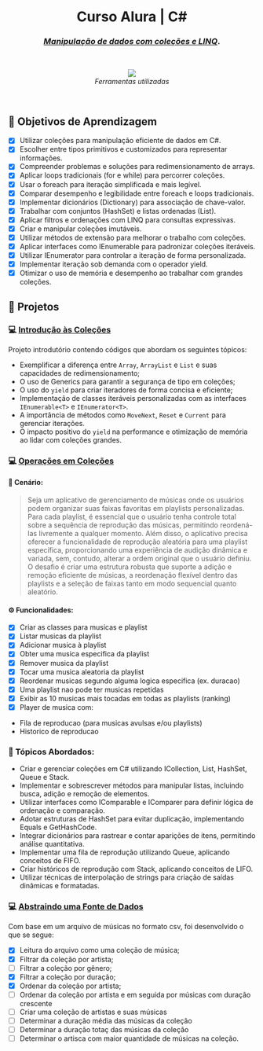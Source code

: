 <h1 align="center">
 Curso Alura | C#
</h1>

<h3 align="center" >
<i> <a href="https://cursos.alura.com.br/course/csharp-manipulacao-dados">Manipulação de dados com coleções e LINQ</a></i>.
</h3>
<br/>

<p align="center">        
  <a href="https://skillicons.dev">
    <img src="https://skillicons.dev/icons?i=cs,visualstudio,vscode,git,github" />
  </a><br>
  <i>Ferramentas utilizadas</i>
</p>

<br/>

## :dart: Objetivos de Aprendizagem

-   [x] Utilizar coleções para manipulação eficiente de dados em C#.
-   [x] Escolher entre tipos primitivos e customizados para representar informações.
-   [x] Compreender problemas e soluções para redimensionamento de arrays.
-   [x] Aplicar loops tradicionais (for e while) para percorrer coleções.
-   [x] Usar o foreach para iteração simplificada e mais legível.
-   [x] Comparar desempenho e legibilidade entre foreach e loops tradicionais.
-   [x] Implementar dicionários (Dictionary) para associação de chave-valor.
-   [x] Trabalhar com conjuntos (HashSet) e listas ordenadas (List).
-   [x] Aplicar filtros e ordenações com LINQ para consultas expressivas.
-   [x] Criar e manipular coleções imutáveis.
-   [x] Utilizar métodos de extensão para melhorar o trabalho com coleções.
-   [x] Aplicar interfaces como IEnumerable para padronizar coleções iteráveis.
-   [x] Utilizar IEnumerator para controlar a iteração de forma personalizada.
-   [x] Implementar iteração sob demanda com o operador yield.
-   [x] Otimizar o uso de memória e desempenho ao trabalhar com grandes coleções.

## 💼 Projetos

### :computer: [**Introdução às Coleções**](P01_IntroColecoes) 
   
   Projeto introdutório contendo códigos que abordam os seguintes tópicos:

-   Exemplificar a diferença entre `Array`, `ArrayList` e `List` e suas capacidades de redimensionamento;
-   O uso de Generics para garantir a segurança de tipo em coleções;
-   O uso do `yield` para criar iteradores de forma concisa e eficiente;
-   Implementação de classes iteráveis personalizadas com as interfaces `IEnumerable<T>` e `IEnumerator<T>`.
-   A importância de métodos como `MoveNext`, `Reset` e `Current` para gerenciar iterações.
-   O impacto positivo do `yield` na performance e otimização de memória ao lidar com coleções grandes.


### :computer: [Operações em Coleções](P02_Operacoes)

#### 🎨 Cenário: 

> Seja um aplicativo de gerenciamento de músicas onde os usuários podem organizar suas faixas favoritas em playlists personalizadas. Para cada playlist, é essencial que o usuário tenha controle total sobre a sequência de reprodução das músicas, permitindo reordená-las livremente a qualquer momento. Além disso, o aplicativo precisa oferecer a funcionalidade de reprodução aleatória para uma playlist específica, proporcionando uma experiência de audição dinâmica e variada, sem, contudo, alterar a ordem original que o usuário definiu. O desafio é criar uma estrutura robusta que suporte a adição e remoção eficiente de músicas, a reordenação flexível dentro das playlists e a seleção de faixas tanto em modo sequencial quanto aleatório.
>

#### ⚙️ Funcionalidades:

- [x] Criar as classes para musicas e playlist
- [x] Listar musicas da playlist
- [x] Adicionar musica à playlist
- [x] Obter uma musica especifica da playlist
- [x] Remover musica da playlist
- [x] Tocar uma musica aleatoria da playlist
- [x] Reordenar musicas segundo alguma logica especifica (ex. duracao)
- [x] Uma playlist nao pode ter musicas repetidas
- [x] Exibir as 10 musicas mais tocadas em todas as playlists (ranking)
- [x] Player de musica com:
- Fila de reproducao (para musicas avulsas e/ou playlists)
- Historico de reproducao

### :memo: Tópicos Abordados:

- Criar e gerenciar coleções em C# utilizando ICollection<T>, List, HashSet, Queue e Stack.
- Implementar e sobrescrever métodos para manipular listas, incluindo busca, adição e remoção de elementos.
- Utilizar interfaces como IComparable e IComparer<T> para definir lógica de ordenação e comparação.
- Adotar estruturas de HashSet para evitar duplicação, implementando Equals e GetHashCode.
- Integrar dicionários para rastrear e contar aparições de itens, permitindo análise quantitativa.
- Implementar uma fila de reprodução utilizando Queue, aplicando conceitos de FIFO.
- Criar históricos de reprodução com Stack, aplicando conceitos de LIFO.
- Utilizar técnicas de interpolação de strings para criação de saídas dinâmicas e formatadas.


### :computer: [Abstraindo uma Fonte de Dados](P03_AbstraindoFonteDeDados)

Com base em um arquivo de músicas no formato csv, foi desenvolvido o que se segue:

- [x] Leitura do arquivo como uma coleção de música;
- [x] Filtrar da coleção por artista;
- [ ] Filtrar a coleção por gênero;
- [x] Filtrar a coleção por duração;
- [x] Ordenar da coleção por artista;
- [ ] Ordenar da coleção por artista e em seguida por músicas com duração crescente
- [ ] Criar uma coleção de artistas e suas músicas
- [ ] Determinar a duração média das músicas da coleção
- [ ] Determinar a duração totaç das músicas da coleção
- [ ] Determinar o artisca com maior quantidade de músicas na coleção.